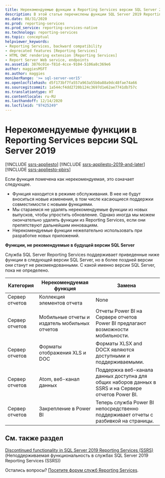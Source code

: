 ```yaml
---
title: Нерекомендуемые функции в Reporting Services версии SQL Server 2019 | Документация Майкрософт
description: В этой статье перечислены функции SQL Server 2019 Reporting Services, которые будут объявлены нерекомендуемыми в следующей версии SQL Server Reporting Services.
ms.date: 08/31/2020
ms.prod: reporting-services
ms.prod_service: reporting-services-native
ms.technology: reporting-services
ms.topic: conceptual
helpviewer_keywords:
- Reporting Services, backward compatibility
- deprecated features [Reporting Services]
- HTML OWC rendering extension [Reporting Services]
- Report Server Web service, endpoints
ms.assetid: 3876c01e-f81d-4cce-9104-5106a8c369e6
author: maggiesMSFT
ms.author: maggies
monikerRange: '>= sql-server-ver15'
ms.openlocfilehash: d5f173bf7fa557a963a55b0a88a9dc48fae74a66
ms.sourcegitcommit: 1a544cf4dd2720b124c3697d1e62ae7741db757c
ms.translationtype: HT
ms.contentlocale: ru-RU
ms.lasthandoff: 12/14/2020
ms.locfileid: "97425249"
---
```

# <a name="deprecated-features-in-sql-server-2019-reporting-services"></a>Нерекомендуемые функции в Reporting Services версии SQL Server 2019

[!INCLUDE [ssrs-appliesto](../includes/ssrs-appliesto.md)] [!INCLUDE [ssrs-appliesto-2019-and-later](../includes/ssrs-appliesto-2019-and-later.md)] [!INCLUDE [ssrs-appliesto-pbirs](../includes/ssrs-appliesto-pbirs.md)]

Если функция помечена как нерекомендуемая, это означает следующее.

- Функция находится в режиме обслуживания. В нее не будут вноситься новые изменения, в том числе касающиеся поддержки совместимости с новыми функциями.
- Мы стараемся не удалять нерекомендуемые функции из новых выпусков, чтобы упростить обновление. Однако иногда мы можем окончательно удалять функции из Reporting Services, если они препятствуют дальнейшим инновациям.
- Нерекомендуемые функции нежелательно использовать при разработке новых приложений.

**Функции, не рекомендуемые в будущей версии SQL Server**

Служба SQL Server Reporting Services поддерживает приведенные ниже функции в следующей версии SQL Server, но в более поздней версии они станут не рекомендованными. С какой именно версии SQL Server, пока не определено.

| **Категория** | **Нерекомендуемая функция** | **Замена** |
| --- | --- | --- |
| Сервер отчетов | Коллекция элементов отчета | None |
| Сервер отчетов | Мобильные отчеты и издатель мобильных отчетов | Отчеты Power BI на Сервере отчетов Power BI предлагают возможности мобильности. |
| Сервер отчетов | Форматы отображения XLS и DOC | Форматы XLSX and DOCX являются доступными и поддерживаемыми. |
| Сервер отчетов | Atom, веб-канал данных | Поддержка веб-канала данных доступна для общих наборов данных в SSRS и на Сервере отчетов Power BI. |
| Сервер отчетов | Закрепление в Power BI | Теперь служба Power BI непосредственно поддерживает отчеты с разбивкой на страницы.  |

## <a name="see-also"></a>См. также раздел

[Discontinued functionality in SQL Server 2019 Reporting Services (SSRS)](discontinued-functionality-sql-server-reporting-services-2019.md) (Неподдерживаемая функциональность в службах SQL Server 2019 Reporting Services (SSRS))

Остались вопросы? [Посетите форум служб Reporting Services](https://go.microsoft.com/fwlink/?LinkId=620231).
